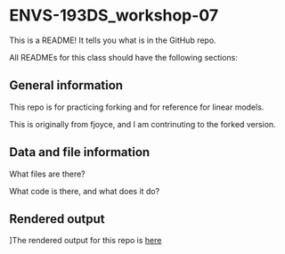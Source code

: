 # ENVS-193DS_workshop-07

This is a README! It tells you what is in the GitHub repo.

All READMEs for this class should have the following sections:

## General information

This repo is for practicing forking and for reference for linear models.

This is originally from fjoyce, and I am contrinuting to the forked version.

## Data and file information

What files are there?

What code is there, and what does it do?

## Rendered output

]The rendered output for this repo is [here]()